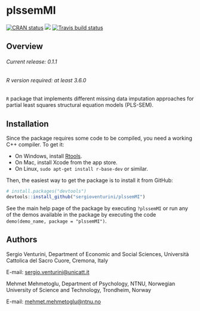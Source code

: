 # plssemMI

<!-- badges: start -->

[![CRAN
status](https://www.r-pkg.org/badges/version/plssemMI)](https://cran.r-project.org/package=plssemMI)
[![](http://cranlogs.r-pkg.org/badges/grand-total/plssemMI?color=blue)](https://cran.r-project.org/package=plssemMI)
[![Travis build status](https://travis-ci.org/sergioventurini/plssemMI.svg?branch=master)](https://travis-ci.org/sergioventurini/plssemMI)

<!-- badges: end -->

## Overview

###### Current release: 0.1.1
###### R version required: at least 3.6.0
`R` package that implements different missing data imputation approaches
for partial least squares structural equation models (PLS-SEM).

## Installation

Since the package requires some code to be compiled, you need a working C++
compiler. To get it:

- On Windows, install [Rtools](https://cran.r-project.org/bin/windows/Rtools/).
- On Mac, install Xcode from the app store.
- On Linux, `sudo apt-get install r-base-dev` or similar.

Then, the easiest way to get the package is to install it from GitHub:

``` r
# install.packages("devtools")
devtools::install_github("sergioventurini/plssemMI")
```

See the main help page of the package by executing `?plssemMI` or run any of
the demos available in the package by executing the code
`demo(demo_name, package = "plssemMI")`.

## Authors
Sergio Venturini, Department of Economic and Social Sciences, Università Cattolica del Sacro Cuore, Cremona, Italy

E-mail: sergio.venturini@unicatt.it

Mehmet Mehmetoglu, Department of Psychology, NTNU, Norwegian University of Science and Technology, Trondheim, Norway

E-mail: mehmet.mehmetoglu@ntnu.no
